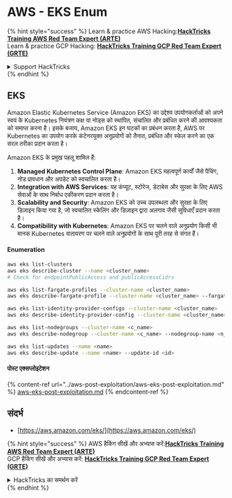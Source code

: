 # AWS - EKS Enum

{% hint style="success" %}
Learn & practice AWS Hacking:<img src="../../../.gitbook/assets/image (1).png" alt="" data-size="line">[**HackTricks Training AWS Red Team Expert (ARTE)**](https://training.hacktricks.xyz/courses/arte)<img src="../../../.gitbook/assets/image (1).png" alt="" data-size="line">\
Learn & practice GCP Hacking: <img src="../../../.gitbook/assets/image (2).png" alt="" data-size="line">[**HackTricks Training GCP Red Team Expert (GRTE)**<img src="../../../.gitbook/assets/image (2).png" alt="" data-size="line">](https://training.hacktricks.xyz/courses/grte)

<details>

<summary>Support HackTricks</summary>

* Check the [**subscription plans**](https://github.com/sponsors/carlospolop)!
* **Join the** 💬 [**Discord group**](https://discord.gg/hRep4RUj7f) or the [**telegram group**](https://t.me/peass) or **follow** us on **Twitter** 🐦 [**@hacktricks\_live**](https://twitter.com/hacktricks\_live)**.**
* **Share hacking tricks by submitting PRs to the** [**HackTricks**](https://github.com/carlospolop/hacktricks) and [**HackTricks Cloud**](https://github.com/carlospolop/hacktricks-cloud) github repos.

</details>
{% endhint %}

## EKS

Amazon Elastic Kubernetes Service (Amazon EKS) का उद्देश्य उपयोगकर्ताओं को अपने स्वयं के Kubernetes नियंत्रण कक्ष या नोड्स को स्थापित, संचालित और प्रबंधित करने की आवश्यकता को समाप्त करना है। इसके बजाय, Amazon EKS इन घटकों का प्रबंधन करता है, AWS पर Kubernetes का उपयोग करके कंटेनरयुक्त अनुप्रयोगों को तैनात, प्रबंधित और स्केल करने का एक सरल तरीका प्रदान करता है।

Amazon EKS के प्रमुख पहलू शामिल हैं:

1. **Managed Kubernetes Control Plane**: Amazon EKS महत्वपूर्ण कार्यों जैसे पैचिंग, नोड प्रावधान और अपडेट को स्वचालित करता है।
2. **Integration with AWS Services**: यह कंप्यूट, स्टोरेज, डेटाबेस और सुरक्षा के लिए AWS सेवाओं के साथ निर्बाध एकीकरण प्रदान करता है।
3. **Scalability and Security**: Amazon EKS को उच्च उपलब्धता और सुरक्षा के लिए डिज़ाइन किया गया है, जो स्वचालित स्केलिंग और डिज़ाइन द्वारा अलगाव जैसी सुविधाएँ प्रदान करता है।
4. **Compatibility with Kubernetes**: Amazon EKS पर चलने वाले अनुप्रयोग किसी भी मानक Kubernetes वातावरण पर चलने वाले अनुप्रयोगों के साथ पूरी तरह से संगत हैं।

#### Enumeration
```bash
aws eks list-clusters
aws eks describe-cluster --name <cluster_name>
# Check for endpointPublicAccess and publicAccessCidrs

aws eks list-fargate-profiles --cluster-name <cluster_name>
aws eks describe-fargate-profile --cluster-name <cluster_name> --fargate-profile-name <prof_name>

aws eks list-identity-provider-configs --cluster-name <cluster_name>
aws eks describe-identity-provider-config --cluster-name <cluster_name> --identity-provider-config <p_config>

aws eks list-nodegroups --cluster-name <c_name>
aws eks describe-nodegroup --cluster-name <c_name> --nodegroup-name <n_name>

aws eks list-updates --name <name>
aws eks describe-update --name <name> --update-id <id>
```
#### पोस्ट एक्सप्लोइटेशन

{% content-ref url="../aws-post-exploitation/aws-eks-post-exploitation.md" %}
[aws-eks-post-exploitation.md](../aws-post-exploitation/aws-eks-post-exploitation.md)
{% endcontent-ref %}

## संदर्भ

* [https://aws.amazon.com/eks/](https://aws.amazon.com/eks/)

{% hint style="success" %}
AWS हैकिंग सीखें और अभ्यास करें:<img src="../../../.gitbook/assets/image (1).png" alt="" data-size="line">[**HackTricks Training AWS Red Team Expert (ARTE)**](https://training.hacktricks.xyz/courses/arte)<img src="../../../.gitbook/assets/image (1).png" alt="" data-size="line">\
GCP हैकिंग सीखें और अभ्यास करें: <img src="../../../.gitbook/assets/image (2).png" alt="" data-size="line">[**HackTricks Training GCP Red Team Expert (GRTE)**<img src="../../../.gitbook/assets/image (2).png" alt="" data-size="line">](https://training.hacktricks.xyz/courses/grte)

<details>

<summary>HackTricks का समर्थन करें</summary>

* [**सदस्यता योजनाएँ**](https://github.com/sponsors/carlospolop) देखें!
* **हमारे** 💬 [**Discord समूह**](https://discord.gg/hRep4RUj7f) या [**टेलीग्राम समूह**](https://t.me/peass) में शामिल हों या **हमें** **Twitter** 🐦 [**@hacktricks\_live**](https://twitter.com/hacktricks\_live)** पर फॉलो करें।**
* **हैकिंग ट्रिक्स साझा करें और** [**HackTricks**](https://github.com/carlospolop/hacktricks) और [**HackTricks Cloud**](https://github.com/carlospolop/hacktricks-cloud) गिटहब रिपोजिटरी में PR सबमिट करें।

</details>
{% endhint %}
